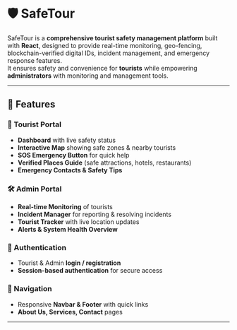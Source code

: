# 🛡️ SafeTour

SafeTour is a **comprehensive tourist safety management platform** built with **React**, designed to provide real-time monitoring, geo-fencing, blockchain-verified digital IDs, incident management, and emergency response features.  
It ensures safety and convenience for **tourists** while empowering **administrators** with monitoring and management tools.

---

## 🚀 Features

### 👤 Tourist Portal
- **Dashboard** with live safety status  
- **Interactive Map** showing safe zones & nearby tourists  
- **SOS Emergency Button** for quick help  
- **Verified Places Guide** (safe attractions, hotels, restaurants)  
- **Emergency Contacts & Safety Tips**

### 🛠️ Admin Portal
- **Real-time Monitoring** of tourists  
- **Incident Manager** for reporting & resolving incidents  
- **Tourist Tracker** with live location updates  
- **Alerts & System Health Overview**

### 🔐 Authentication
- Tourist & Admin **login / registration**  
- **Session-based authentication** for secure access  

### 🧭 Navigation
- Responsive **Navbar & Footer** with quick links  
- **About Us, Services, Contact** pages  

---
